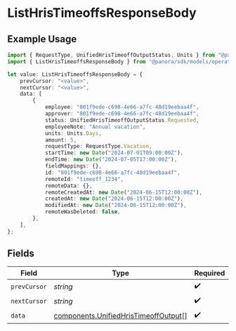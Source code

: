 # ListHrisTimeoffsResponseBody

## Example Usage

```typescript
import { RequestType, UnifiedHrisTimeoffOutputStatus, Units } from "@panora/sdk/models/components";
import { ListHrisTimeoffsResponseBody } from "@panora/sdk/models/operations";

let value: ListHrisTimeoffsResponseBody = {
    prevCursor: "<value>",
    nextCursor: "<value>",
    data: [
        {
            employee: "801f9ede-c698-4e66-a7fc-48d19eebaa4f",
            approver: "801f9ede-c698-4e66-a7fc-48d19eebaa4f",
            status: UnifiedHrisTimeoffOutputStatus.Requested,
            employeeNote: "Annual vacation",
            units: Units.Days,
            amount: 5,
            requestType: RequestType.Vacation,
            startTime: new Date("2024-07-01T09:00:00Z"),
            endTime: new Date("2024-07-05T17:00:00Z"),
            fieldMappings: {},
            id: "801f9ede-c698-4e66-a7fc-48d19eebaa4f",
            remoteId: "timeoff_1234",
            remoteData: {},
            remoteCreatedAt: new Date("2024-06-15T12:00:00Z"),
            createdAt: new Date("2024-06-15T12:00:00Z"),
            modifiedAt: new Date("2024-06-15T12:00:00Z"),
            remoteWasDeleted: false,
        },
    ],
};
```

## Fields

| Field                                                                                        | Type                                                                                         | Required                                                                                     | Description                                                                                  |
| -------------------------------------------------------------------------------------------- | -------------------------------------------------------------------------------------------- | -------------------------------------------------------------------------------------------- | -------------------------------------------------------------------------------------------- |
| `prevCursor`                                                                                 | *string*                                                                                     | :heavy_check_mark:                                                                           | N/A                                                                                          |
| `nextCursor`                                                                                 | *string*                                                                                     | :heavy_check_mark:                                                                           | N/A                                                                                          |
| `data`                                                                                       | [components.UnifiedHrisTimeoffOutput](../../models/components/unifiedhristimeoffoutput.md)[] | :heavy_check_mark:                                                                           | N/A                                                                                          |